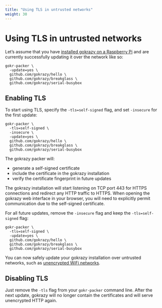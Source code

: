 ```yaml
---
title: "Using TLS in untrusted networks"
weight: 30
---
```


# Using TLS in untrusted networks

Let’s assume that you have [installed gokrazy on a Raspberry Pi](/quickstart/)
and are currently successfully updating it over the network like so:

```shell
gokr-packer \
  -update=yes \
  github.com/gokrazy/hello \
  github.com/gokrazy/breakglass \
  github.com/gokrazy/serial-busybox
```

## Enabling TLS

To start using TLS, specify the `-tls=self-signed` flag, and set `-insecure` for
the first update:

```shell
gokr-packer \
  -tls=self-signed \
  -insecure \
  -update=yes \
  github.com/gokrazy/hello \
  github.com/gokrazy/breakglass \
  github.com/gokrazy/serial-busybox
```

The gokrazy packer will:
* generate a self-signed certificate
* include the certificate in the gokrazy installation
* verify the certificate fingerprint in future updates

The gokrazy installation will start listening on TCP port 443 for HTTPS
connections and redirect any HTTP traffic to HTTPS. When opening the gokrazy web
interface in your browser, you will need to explicitly permit communication due
to the self-signed certificate.

For all future updates, remove the `-insecure` flag and keep the `-tls=self-signed` flag:

```shell
gokr-packer \
  -tls=self-signed \
  -update=yes \
  github.com/gokrazy/hello \
  github.com/gokrazy/breakglass \
  github.com/gokrazy/serial-busybox
```

You can now safely update your gokrazy installation over untrusted networks,
such as [unencrypted WiFi networks](/userguide/unencrypted-wifi/).

## Disabling TLS

Just remove the `-tls` flag from your `gokr-packer` command line. After the next
update, gokrazy will no longer contain the certificates and will serve
unencrypted HTTP again.
